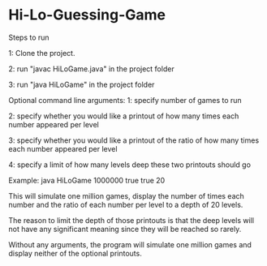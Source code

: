 # Hi-Lo-Guessing-Game

Steps to run

  1: Clone the project.

  2: run "javac HiLoGame.java" in the project folder

  3: run "java HiLoGame" in the project folder


Optional command line arguments:
  1: specify number of games to run

  2: specify whether you would like a printout of how many times each number appeared per level

  3: specify whether you would like a printout of the ratio of how many times each number appeared per level

  4: specify a limit of how many levels deep these two printouts should go


Example:
java HiLoGame 1000000 true true 20


This will simulate one million games, display the number of times each number and the ratio of each number per level to a depth of 20 levels.


The reason to limit the depth of those printouts is that the deep levels will not have any significant meaning since they will be reached so rarely.


Without any arguments, the program will simulate one million games and display neither of the optional printouts.
